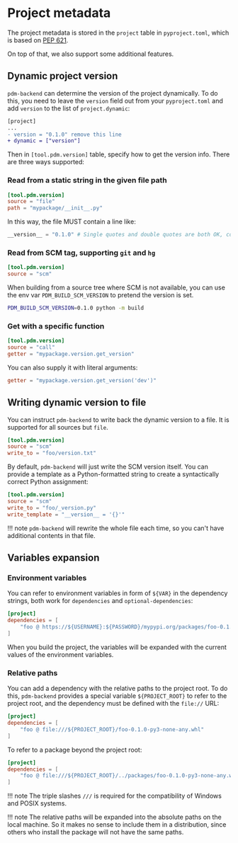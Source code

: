 # Project metadata

The project metadata is stored in the `project` table in `pyproject.toml`, which is based on [PEP 621](https://peps.python.org/pep-0621/).

On top of that, we also support some additional features.

## Dynamic project version

`pdm-backend` can determine the version of the project dynamically. To do this, you need to leave the `version` field out from your `pyproject.toml` and add `version` to the list of `project.dynamic`:

```diff
[project]
...
- version = "0.1.0" remove this line
+ dynamic = ["version"]
```

Then in `[tool.pdm.version]` table, specify how to get the version info. There are three ways supported:

### Read from a static string in the given file path

```toml
[tool.pdm.version]
source = "file"
path = "mypackage/__init__.py"
```

In this way, the file MUST contain a line like:

```python
__version__ = "0.1.0" # Single quotes and double quotes are both OK, comments are allowed.
```

### Read from SCM tag, supporting `git` and `hg`

```toml
[tool.pdm.version]
source = "scm"
```

When building from a source tree where SCM is not available, you can use the env var `PDM_BUILD_SCM_VERSION` to pretend the version is set.

```bash
PDM_BUILD_SCM_VERSION=0.1.0 python -m build
```

### Get with a specific function

```toml
[tool.pdm.version]
source = "call"
getter = "mypackage.version.get_version"
```

You can also supply it with literal arguments:

```toml
getter = "mypackage.version.get_version('dev')"
```

## Writing dynamic version to file

You can instruct `pdm-backend` to write back the dynamic version to a file. It is supported for all sources but `file`.

```toml
[tool.pdm.version]
source = "scm"
write_to = "foo/version.txt"
```

By default, `pdm-backend` will just write the SCM version itself.
You can provide a template as a Python-formatted string to create a syntactically correct Python assignment:

```toml
[tool.pdm.version]
source = "scm"
write_to = "foo/_version.py"
write_template = "__version__ = '{}'"
```

!!! note
    `pdm-backend` will rewrite the whole file each time, so you can't have additional contents in that file.


## Variables expansion

### Environment variables

You can refer to environment variables in form of `${VAR}` in the dependency strings, both work for `dependencies` and `optional-dependencies`:

```toml
[project]
dependencies = [
    "foo @ https://${USERNAME}:${PASSWORD}/mypypi.org/packages/foo-0.1.0-py3-none-any.whl"
]
```

When you build the project, the variables will be expanded with the current values of the environment variables.

### Relative paths

You can add a dependency with the relative paths to the project root. To do this, `pdm-backend` provides a special variable `${PROJECT_ROOT}`
to refer to the project root, and the dependency must be defined with the `file://` URL:

```toml
[project]
dependencies = [
    "foo @ file:///${PROJECT_ROOT}/foo-0.1.0-py3-none-any.whl"
]
```

To refer to a package beyond the project root:

```toml
[project]
dependencies = [
    "foo @ file:///${PROJECT_ROOT}/../packages/foo-0.1.0-py3-none-any.whl"
]
```

!!! note
    The triple slashes `///` is required for the compatibility of Windows and POSIX systems.

!!! note
    The relative paths will be expanded into the absolute paths on the local machine. So it makes no sense to include them in a distribution, since others who install the package will not have the same paths.
